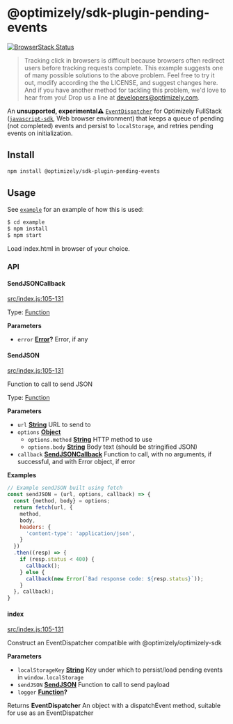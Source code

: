# @optimizely/sdk-plugin-pending-events

[![BrowserStack Status](https://www.browserstack.com/automate/badge.svg?badge_key=VFFWdTVVODZyelR1eEFoMTV1ekY3UjFpSTVQemQwcU50RXJLMjk3dEhsUT0tLXBtdUNkNWR3VVdYYmJrSnZBc2dBNmc9PQ==--870d019874abb415a289e1bb630ccdc9eb07c909)](https://www.browserstack.com/automate/public-build/VFFWdTVVODZyelR1eEFoMTV1ekY3UjFpSTVQemQwcU50RXJLMjk3dEhsUT0tLXBtdUNkNWR3VVdYYmJrSnZBc2dBNmc9PQ==--870d019874abb415a289e1bb630ccdc9eb07c909)

> Tracking click in browsers is difficult because browsers often redirect users before tracking requests complete. This example suggests one of many possible solutions to the above problem. Feel free to try it out, modify according the the LICENSE, and suggest changes here. And if you have another method for tackling this problem, we'd love to hear from you! Drop us a line at developers@optimizely.com.

An **unsupported, experimental⚠️** [`EventDispatcher`](https://developers.optimizely.com/x/solutions/sdks/reference/index.html?language=javascript#event-dispatcher) for Optimizely FullStack ([`javascript-sdk`](https://github.com/optimizely/javascript-sdk), Web browser environment) that keeps a queue of pending (not completed) events and persist to `localStorage`, and retries pending events on initialization.

## Install

```sh
npm install @optimizely/sdk-plugin-pending-events
```

## Usage

See [`example`](./example) for an example of how this is used:

```sh
$ cd example
$ npm install
$ npm start
```

Load index.html in browser of your choice.

### API

<!-- Generated by documentation.js. Update this documentation by updating the source code. -->

#### SendJSONCallback

[src/index.js:105-131](https://github.com/optimizely/javascript-sdk-plugin-pending-events/blob/b59e84950ca9460e0ec08556c66eb82de0599fb7/src/index.js#L61-L64 "Source code on GitHub")

Type: [Function](https://developer.mozilla.org/docs/Web/JavaScript/Reference/Statements/function)

**Parameters**

-   `error` **[Error](https://developer.mozilla.org/docs/Web/JavaScript/Reference/Global_Objects/Error)?** Error, if any

#### SendJSON

[src/index.js:105-131](https://github.com/optimizely/javascript-sdk-plugin-pending-events/blob/b59e84950ca9460e0ec08556c66eb82de0599fb7/src/index.js#L66-L95 "Source code on GitHub")

Function to call to send JSON

Type: [Function](https://developer.mozilla.org/docs/Web/JavaScript/Reference/Statements/function)

**Parameters**

-   `url` **[String](https://developer.mozilla.org/docs/Web/JavaScript/Reference/Global_Objects/String)** URL to send to
-   `options` **[Object](https://developer.mozilla.org/docs/Web/JavaScript/Reference/Global_Objects/Object)**
    -   `options.method` **[String](https://developer.mozilla.org/docs/Web/JavaScript/Reference/Global_Objects/String)** HTTP method to use
    -   `options.body` **[String](https://developer.mozilla.org/docs/Web/JavaScript/Reference/Global_Objects/String)** Body text (should be stringified JSON)
-   `callback` **[SendJSONCallback](#sendjsoncallback)** Function to call, with no arguments, if successful, and with Error object, if error

**Examples**

```javascript
// Example sendJSON built using fetch
const sendJSON = (url, options, callback) => {
  const {method, body} = options;
  return fetch(url, {
    method,
    body,
    headers: {
      'content-type': 'application/json',
    }
  })
  .then((resp) => {
    if (resp.status < 400) {
      callback();
    } else {
      callback(new Error(`Bad response code: ${resp.status}`));
    }
  }, callback);
}
```

#### index

[src/index.js:105-131](https://github.com/optimizely/javascript-sdk-plugin-pending-events/blob/b59e84950ca9460e0ec08556c66eb82de0599fb7/src/index.js#L105-L131 "Source code on GitHub")

Construct an EventDispatcher compatible with @optimizely/optimizely-sdk

**Parameters**

-   `localStorageKey` **[String](https://developer.mozilla.org/docs/Web/JavaScript/Reference/Global_Objects/String)** Key under which to persist/load pending events in `window.localStorage`
-   `sendJSON` **[SendJSON](#sendjson)** Function to call to send payload
-   `logger` **[Function](https://developer.mozilla.org/docs/Web/JavaScript/Reference/Statements/function)?**

Returns **EventDispatcher** An object with a dispatchEvent method, suitable for use as an EventDispatcher
